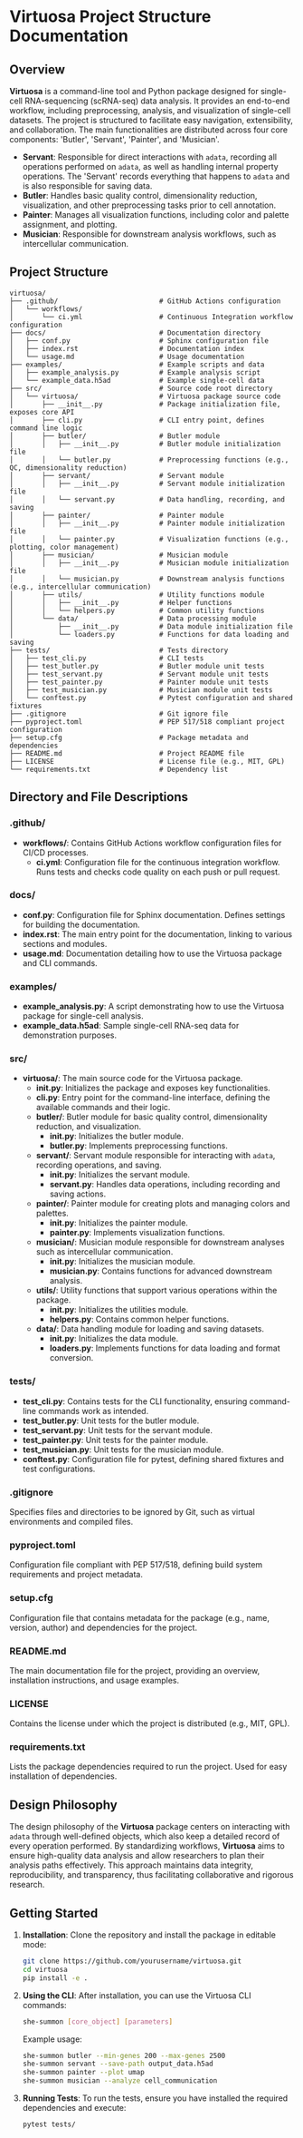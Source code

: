 # Virtuosa Project Structure Documentation

## Overview

**Virtuosa** is a command-line tool and Python package designed for single-cell RNA-sequencing (scRNA-seq) data analysis. It provides an end-to-end workflow, including preprocessing, analysis, and visualization of single-cell datasets. The project is structured to facilitate easy navigation, extensibility, and collaboration. The main functionalities are distributed across four core components: 'Butler', 'Servant', 'Painter', and 'Musician'.

- **Servant**: Responsible for direct interactions with `adata`, recording all operations performed on `adata`, as well as handling internal property operations. The 'Servant' records everything that happens to `adata` and is also responsible for saving data.
- **Butler**: Handles basic quality control, dimensionality reduction, visualization, and other preprocessing tasks prior to cell annotation.
- **Painter**: Manages all visualization functions, including color and palette assignment, and plotting.
- **Musician**: Responsible for downstream analysis workflows, such as intercellular communication.

## Project Structure

```
virtuosa/
├── .github/                         # GitHub Actions configuration
│   └── workflows/
│       └── ci.yml                   # Continuous Integration workflow configuration
├── docs/                            # Documentation directory
│   ├── conf.py                      # Sphinx configuration file
│   ├── index.rst                    # Documentation index
│   └── usage.md                     # Usage documentation
├── examples/                        # Example scripts and data
│   ├── example_analysis.py          # Example analysis script
│   └── example_data.h5ad            # Example single-cell data
├── src/                             # Source code root directory
│   └── virtuosa/                    # Virtuosa package source code
│       ├── __init__.py              # Package initialization file, exposes core API
│       ├── cli.py                   # CLI entry point, defines command line logic
│       ├── butler/                  # Butler module
│       │   ├── __init__.py          # Butler module initialization file
│       │   └── butler.py            # Preprocessing functions (e.g., QC, dimensionality reduction)
│       ├── servant/                 # Servant module
│       │   ├── __init__.py          # Servant module initialization file
│       │   └── servant.py           # Data handling, recording, and saving
│       ├── painter/                 # Painter module
│       │   ├── __init__.py          # Painter module initialization file
│       │   └── painter.py           # Visualization functions (e.g., plotting, color management)
│       ├── musician/                # Musician module
│       │   ├── __init__.py          # Musician module initialization file
│       │   └── musician.py          # Downstream analysis functions (e.g., intercellular communication)
│       ├── utils/                   # Utility functions module
│       │   ├── __init__.py          # Helper functions
│       │   └── helpers.py           # Common utility functions
│       └── data/                    # Data processing module
│           ├── __init__.py          # Data module initialization file
│           └── loaders.py           # Functions for data loading and saving
├── tests/                           # Tests directory
│   ├── test_cli.py                  # CLI tests
│   ├── test_butler.py               # Butler module unit tests
│   ├── test_servant.py              # Servant module unit tests
│   ├── test_painter.py              # Painter module unit tests
│   ├── test_musician.py             # Musician module unit tests
│   └── conftest.py                  # Pytest configuration and shared fixtures
├── .gitignore                       # Git ignore file
├── pyproject.toml                   # PEP 517/518 compliant project configuration
├── setup.cfg                        # Package metadata and dependencies
├── README.md                        # Project README file
├── LICENSE                          # License file (e.g., MIT, GPL)
└── requirements.txt                 # Dependency list
```

## Directory and File Descriptions

### .github/

- **workflows/**: Contains GitHub Actions workflow configuration files for CI/CD processes.
    - **ci.yml**: Configuration file for the continuous integration workflow. Runs tests and checks code quality on each push or pull request.

### docs/

- **conf.py**: Configuration file for Sphinx documentation. Defines settings for building the documentation.
- **index.rst**: The main entry point for the documentation, linking to various sections and modules.
- **usage.md**: Documentation detailing how to use the Virtuosa package and CLI commands.

### examples/

- **example\_analysis.py**: A script demonstrating how to use the Virtuosa package for single-cell analysis.
- **example\_data.h5ad**: Sample single-cell RNA-seq data for demonstration purposes.

### src/

- **virtuosa/**: The main source code for the Virtuosa package.
    - **__init__.py**: Initializes the package and exposes key functionalities.
    - **cli.py**: Entry point for the command-line interface, defining the available commands and their logic.
    - **butler/**: Butler module for basic quality control, dimensionality reduction, and visualization.
        - **__init__.py**: Initializes the butler module.
        - **butler.py**: Implements preprocessing functions.
    - **servant/**: Servant module responsible for interacting with `adata`, recording operations, and saving.
        - **__init__.py**: Initializes the servant module.
        - **servant.py**: Handles data operations, including recording and saving actions.
    - **painter/**: Painter module for creating plots and managing colors and palettes.
        - **__init__.py**: Initializes the painter module.
        - **painter.py**: Implements visualization functions.
    - **musician/**: Musician module responsible for downstream analyses such as intercellular communication.
        - **__init__.py**: Initializes the musician module.
        - **musician.py**: Contains functions for advanced downstream analysis.
    - **utils/**: Utility functions that support various operations within the package.
        - **__init__.py**: Initializes the utilities module.
        - **helpers.py**: Contains common helper functions.
    - **data/**: Data handling module for loading and saving datasets.
        - **__init__.py**: Initializes the data module.
        - **loaders.py**: Implements functions for data loading and format conversion.

### tests/

- **test\_cli.py**: Contains tests for the CLI functionality, ensuring command-line commands work as intended.
- **test\_butler.py**: Unit tests for the butler module.
- **test\_servant.py**: Unit tests for the servant module.
- **test\_painter.py**: Unit tests for the painter module.
- **test\_musician.py**: Unit tests for the musician module.
- **conftest.py**: Configuration file for pytest, defining shared fixtures and test configurations.

### .gitignore

Specifies files and directories to be ignored by Git, such as virtual environments and compiled files.

### pyproject.toml

Configuration file compliant with PEP 517/518, defining build system requirements and project metadata.

### setup.cfg

Configuration file that contains metadata for the package (e.g., name, version, author) and dependencies for the project.

### README.md

The main documentation file for the project, providing an overview, installation instructions, and usage examples.

### LICENSE

Contains the license under which the project is distributed (e.g., MIT, GPL).

### requirements.txt

Lists the package dependencies required to run the project. Used for easy installation of dependencies.

## Design Philosophy

The design philosophy of the **Virtuosa** package centers on interacting with `adata` through well-defined objects, which also keep a detailed record of every operation performed. By standardizing workflows, **Virtuosa** aims to ensure high-quality data analysis and allow researchers to plan their analysis paths effectively. This approach maintains data integrity, reproducibility, and transparency, thus facilitating collaborative and rigorous research.

## Getting Started

1. **Installation**:
   Clone the repository and install the package in editable mode:

   ```bash
   git clone https://github.com/yourusername/virtuosa.git
   cd virtuosa
   pip install -e .
   ```

2. **Using the CLI**:
   After installation, you can use the Virtuosa CLI commands:

   ```bash
   she-summon [core_object] [parameters]
   ```

   Example usage:

   ```bash
   she-summon butler --min-genes 200 --max-genes 2500
   she-summon servant --save-path output_data.h5ad
   she-summon painter --plot umap
   she-summon musician --analyze cell_communication
   ```

3. **Running Tests**:
   To run the tests, ensure you have installed the required dependencies and execute:

   ```bash
   pytest tests/
   ```